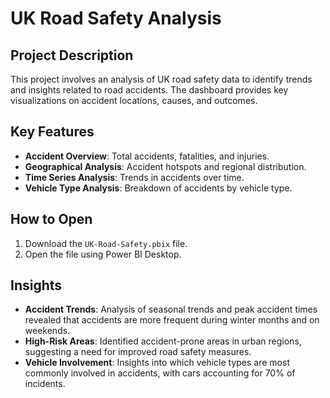 # UK Road Safety Analysis

## Project Description

This project involves an analysis of UK road safety data to identify trends and insights related to road accidents. The dashboard provides key visualizations on accident locations, causes, and outcomes.

## Key Features

- **Accident Overview**: Total accidents, fatalities, and injuries.
- **Geographical Analysis**: Accident hotspots and regional distribution.
- **Time Series Analysis**: Trends in accidents over time.
- **Vehicle Type Analysis**: Breakdown of accidents by vehicle type.

## How to Open

1. Download the `UK-Road-Safety.pbix` file.
2. Open the file using Power BI Desktop.

## Insights

- **Accident Trends**: Analysis of seasonal trends and peak accident times revealed that accidents are more frequent during winter months and on weekends.
- **High-Risk Areas**: Identified accident-prone areas in urban regions, suggesting a need for improved road safety measures.
- **Vehicle Involvement**: Insights into which vehicle types are most commonly involved in accidents, with cars accounting for 70% of incidents.
